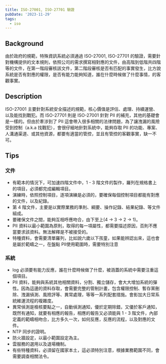 ```yaml
---
title: ISO-27001, ISO-27701 驗證
pubDate: '2023-11-29'
tags:
  - iso
---
```


Background
---
由於政府的規範，特殊資訊系統必須通過 ISO-27001, ISO-27701 的驗證，需要針對機構提供的文本規則，依照公司的需求撰寫相對應的文件，由高階到低階共四階等的文件，在第一階段審核該文件，第二階段審核是否有匹配的事實發生，比方說系統是否有對應的權限，是否有能力能夠知道，誰在什麼時候做了什麼事情，的客觀事實。


Description
---
ISO-27001 主要針對系統安全描述的規範，核心價值是評估、處理、持續運營、以及能找到戰犯。而 ISO-27701 則是 ISO-27001 針對 PII 的補充，其他的基礎會是一樣的。但由於牽涉到了 PII 這會帶入很多相關的法律問題，為了讓洩漏的風險受到控制（a.k.a 找戰犯），會很仔細地針對系統中，能夠存取 PII 的功能、專案、人溝通渠道、或其他資源，都要有適當的管控，並且有管控的客觀事實，缺一不可。


Tips
---

### 文件
- 有範本的情況下，可加速四階文件中，1 - 3 階文件的製作，羅列在規格書上的項目，必須都完成編輯項目。
- 演練時，依照控制項目，逐項演練是必須的，要確保每個控制項目都能有對應的文件，以及紀錄。
- 第 4 階文件，主要是以實際業務的準則、綱要、操作記錄、結果紀錄、等文件組成。
- 要確保文件之間，能夠互相呼應吻合，由下至上(4 -> 3 -> 2 -> 1)。
- PII 資料以最小範圍為原則，取得的每一項屬性，都需要描述原因，否則不應當要求該資料。無法解釋是不被接受的。
- 特種資料，會需要清單羅列，比如說六歲以下孩童，如果能辨認出來，這也會是屬於範疇之一，在盤點 PII使用範圍時，需要特別注意

### 系統
- log 必須要有能力反應，誰在什麼時候做了什麼，被涵蓋的系統中需要注重這個項目。
- PII 資料，能夠與系統其他相關資料，分割、獨立儲存，會大大增加系統的彈性。因為這邊的資料存取，會需要完整的管制計畫，包含權限控制、暫存黨刪除、洩漏偵測、風險評等、異常處理，等等一系列配套措施。會影加大日常系統維運流程的複雜度。
- 異常偵測是檢核要點之一，自動偵測通知，優於定期除錯，又優於客戶通知，既然有通知，就要有相應的報告，相應的報告又必須能與 1 - 3 階文件，內部定義的範疇相吻合，比方多久一次，如何反應，反應的流程，以及對應的文件。
- NTP 同步的證明。
- 防火牆設定，以最小範圍設定為主。
- 雲服務的選用以及退場機制。
- 有些特種資料，必須留在國家本土，這必須特別注意，根據業務範圍不同，會需要調查相關法令。
